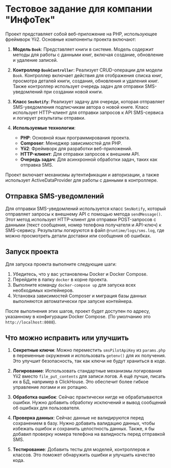# Тестовое задание для компании "ИнфоТек"

Проект представляет собой веб-приложение на PHP, использующее фреймворк Yii2. Основные компоненты проекта включают:

1. **Модель `Book`**: Представляет книги в системе. Модель содержит методы для работы с данными книг, включая создание,
   обновление и удаление записей.

2. **Контроллер `BookController`**: Реализует CRUD-операции для модели `Book`. Контроллер включает действия для
   отображения списка книг, просмотра деталей книги, создания, обновления и удаления книг. Также контроллер использует
   очередь задач для отправки SMS-уведомлений при создании новой книги.

3. **Класс `SmsNotify`**: Реализует задачу для очереди, которая отправляет SMS-уведомления подписчикам автора о новой
   книге. Класс использует HTTP-клиент для отправки запросов к API SMS-сервиса и логирует результаты отправки.

4. **Используемые технологии**:
    - **PHP**: Основной язык программирования проекта.
    - **Composer**: Менеджер зависимостей для PHP.
    - **Yii2**: Фреймворк для разработки веб-приложений.
    - **HTTP-клиент**: Для отправки запросов к внешним API.
    - **Очередь задач**: Для асинхронной обработки задач, таких как отправка SMS.

Проект включает механизмы аутентификации и авторизации, а также использует ActiveDataProvider для работы с данными в
контроллере.

## Отправка SMS-уведомлений

Для отправки SMS-уведомлений используется класс `SmsNotify`, который отправляет запросы к внешнему API с помощью метода
`sendMessage()`. Этот метод использует HTTP-клиент для отправки POST-запросов с данными (текст сообщения, номер телефона
получателя и API-ключ) к SMS-сервису. Результаты логируются в файл `@runtime/logs/sms.log`, где можно просмотреть детали
доставки или сообщения об ошибках.

## Запуск проекта

Для запуска проекта выполните следующие шаги:

1. Убедитесь, что у вас установлены Docker и Docker Compose.
2. Перейдите в папку `docker` в корне проекта.
3. Выполните команду `docker-compose up` для запуска всех необходимых контейнеров.
4. Установка зависимостей Composer и миграция базы данных выполняются автоматически при запуске контейнера.

После выполнения этих шагов, проект будет доступен по адресу, указанному в конфигурации Docker Compose.
(По умолчанию это `http://localhost:8088`).

## Что можно исправить или улучшить

1. **Секретные ключи**: Можно переместить `smsPilotApiKey` из `params.php` в переменные окружения и использовать
   `getenv()` для их получения. Это улучшит безопасность, так как ключи не будут храниться в коде.

2. **Логирование**: Использовать стандартные механизмы логирования Yii2 вместо `file_put_contents` для записи логов. А
   ещё лучше, писать их в БД, например в ClickHouse. Это обеспечит более гибкое управление логами и их ротацию.

3. **Обработка ошибок**: Сейчас практически нигде не обрабатываются ошибки. Нужно добавить обработку исключений и вывод
   сообщений об ошибках для пользователя.

4. **Проверка данных**: Сейчас данные не валидируются перед сохранением в базу. Нужно добавить валидацию данных, чтобы
   избежать ошибок и сохранить целостность данных.
   Также, я бы добавил проверку номера телефона на валидность перед отправкой SMS.

8. **Тестирование**: Добавить тесты для моделей, контроллеров и классов. Это поможет обнаружить ошибки и улучшить
   качество кода.
